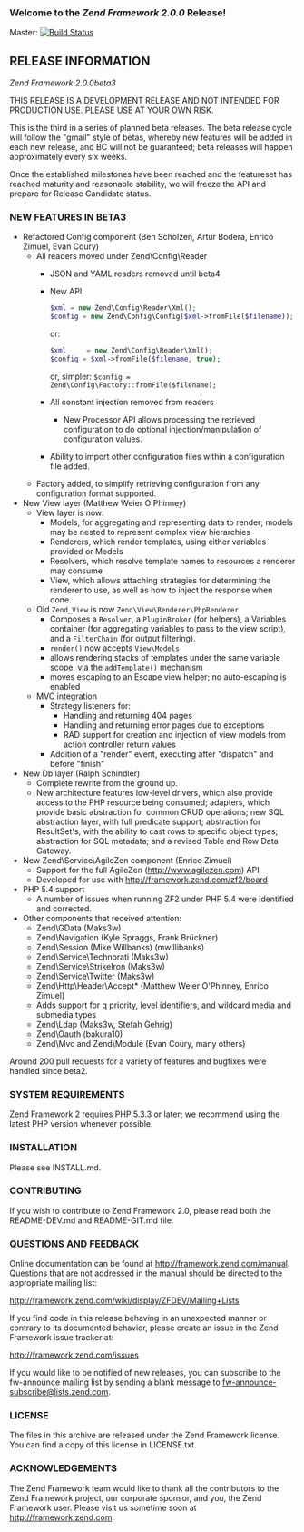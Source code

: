 ### Welcome to the *Zend Framework 2.0.0* Release!

Master: [![Build Status](https://secure.travis-ci.org/zendframework/zf2.png?branch=master)](http://travis-ci.org/zendframework/zf2)

## RELEASE INFORMATION

*Zend Framework 2.0.0beta3*

THIS RELEASE IS A DEVELOPMENT RELEASE AND NOT INTENDED FOR PRODUCTION USE.
PLEASE USE AT YOUR OWN RISK.

This is the third in a series of planned beta releases. The beta release
cycle will follow the "gmail" style of betas, whereby new features will
be added in each new release, and BC will not be guaranteed; beta
releases will happen approximately every six weeks. 

Once the established milestones have been reached and the featureset has
reached maturity and reasonable stability, we will freeze the API and
prepare for Release Candidate status.

### NEW FEATURES IN BETA3

 -  Refactored Config component (Ben Scholzen, Artur Bodera, Enrico Zimuel, 
    Evan Coury)
     -  All readers moved under Zend\Config\Reader
         -  JSON and YAML readers removed until beta4
         -  New API:

            ```php
            $xml = new Zend\Config\Reader\Xml(); 
            $config = new Zend\Config\Config($xml->fromFile($filename));
            ```
            or:

            ```php
            $xml     = new Zend\Config\Reader\Xml(); 
            $config = $xml->fromFile($filename, true);
            ```

            or, simpler: `$config = Zend\Config\Factory::fromFile($filename);`
         -  All constant injection removed from readers
             -  New Processor API allows processing the retrieved configuration 
                to do optional injection/manipulation of configuration values.
         -  Ability to import other configuration files within a configuration 
            file added.
     -  Factory added, to simplify retrieving configuration from any 
        configuration format supported.
 -  New View layer (Matthew Weier O'Phinney)
     -  View layer is now:
         -  Models, for aggregating and representing data to render; models may be
            nested to represent complex view hierarchies
         -  Renderers, which render templates, using either variables provided or
            Models
         -  Resolvers, which resolve template names to resources a renderer may
            consume
         -  View, which allows attaching strategies for determining the renderer 
            to use, as well as how to inject the response when done.
     -  Old `Zend_View` is now `Zend\View\Renderer\PhpRenderer`
         -  Composes a `Resolver`, a `PluginBroker` (for helpers), a Variables 
            container (for aggregating variables to pass to the view script), 
            and a `FilterChain` (for output filtering). 
         -  `render()` now accepts `View\Models`
         -  allows rendering stacks of templates under the same variable scope, 
            via the `addTemplate()` mechanism
         -  moves escaping to an Escape view helper; no auto-escaping is enabled
     -  MVC integration
         -  Strategy listeners for:
             -  Handling and returning 404 pages
             -  Handling and returning error pages due to exceptions
             -  RAD support for creation and injection of view models from action
                controller return values
         -  Addition of a "render" event, executing after "dispatch" and before
            "finish"
 -  New Db layer (Ralph Schindler)
     -  Complete rewrite from the ground up.
     -  New architecture features low-level drivers, which also provide access to
        the PHP resource being consumed; adapters, which provide basic 
        abstraction for common CRUD operations; new SQL abstraction layer, with 
        full predicate support; abstraction for ResultSet's, with the ability to 
        cast rows to specific object types; abstraction for SQL metadata; and a 
       revised Table and Row Data Gateway.
 -  New Zend\Service\AgileZen component (Enrico Zimuel)
     -  Support for the full AgileZen (http://www.agilezen.com) API
     -  Developed for use with http://framework.zend.com/zf2/board 
 -  PHP 5.4 support
     -  A number of issues when running ZF2 under PHP 5.4 were identified and
        corrected.
 -  Other components that received attention:
     -  Zend\GData (Maks3w)
     -  Zend\Navigation (Kyle Spraggs, Frank Brückner)
     -  Zend\Session (Mike Willbanks) (mwillibanks)
     -  Zend\Service\Technorati (Maks3w)
     -  Zend\Service\StrikeIron (Maks3w)
     -  Zend\Service\Twitter (Maks3w)
     -  Zend\Http\Header\Accept* (Matthew Weier O'Phinney, Enrico Zimuel)
     -  Adds support for q priority, level identifiers, and wildcard media and
        submedia types
     -  Zend\Ldap (Maks3w, Stefah Gehrig)
     -  Zend\Oauth (bakura10)
     -  Zend\Mvc and Zend\Module (Evan Coury, many others)

Around 200 pull requests for a variety of features and bugfixes were handled
since beta2.

### SYSTEM REQUIREMENTS

Zend Framework 2 requires PHP 5.3.3 or later; we recommend using the
latest PHP version whenever possible.

### INSTALLATION

Please see INSTALL.md.

### CONTRIBUTING

If you wish to contribute to Zend Framework 2.0, please read both the
README-DEV.md and README-GIT.md file.

### QUESTIONS AND FEEDBACK

Online documentation can be found at http://framework.zend.com/manual.
Questions that are not addressed in the manual should be directed to the
appropriate mailing list:

http://framework.zend.com/wiki/display/ZFDEV/Mailing+Lists

If you find code in this release behaving in an unexpected manner or
contrary to its documented behavior, please create an issue in the Zend
Framework issue tracker at:

http://framework.zend.com/issues

If you would like to be notified of new releases, you can subscribe to
the fw-announce mailing list by sending a blank message to
<fw-announce-subscribe@lists.zend.com>.

### LICENSE

The files in this archive are released under the Zend Framework license.
You can find a copy of this license in LICENSE.txt.

### ACKNOWLEDGEMENTS

The Zend Framework team would like to thank all the contributors to the Zend
Framework project, our corporate sponsor, and you, the Zend Framework user.
Please visit us sometime soon at http://framework.zend.com.
